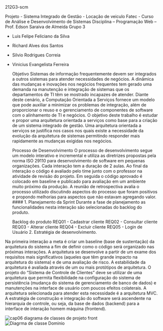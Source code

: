   212G3-scm
  
  Projeto - Sistema Integrado de Gestão - Locação de veiculo 
  Fatec -  Curso de Análise e Desenvolvimento de Sistemas 
  Disciplina – Programação Web – Prof. Edson Saraiva de Almeida 
    Grupo 3 
- Luis Felipe Feliciano da Silva
- Richard Alves dos Santos
- Silvio Rodrigues Correia
- Vinicius Evangelista Ferreira

    Objetivo 
Sistemas de informação frequentemente devem ser integrados a outros sistemas para atender necessidades de negócios. A dinâmica das mudanças e inovações nos negócios frequentes 
tem gerado uma demanda na manutenção e integração de sistemas que os departamentos de TI têm se mostrado incapazes de atender. Diante deste cenário, a Computação Orientada a 
Serviços fornece um modelo que pode auxiliar a minimizar os problemas de integração, além de proporcionar o reuso e o gerenciamento de componentes de software com o 
alinhamento de TI e negócios. O objetivo deste trabalho é estudar e propor uma arquitetura orientada a serviços como base para a criação de um sistema integrado de gestão. 
Uma arquitetura orientada a serviços se justifica nos casos nos quais existe a necessidade da evolução da arquitetura de sistemas permitindo responder mais rapidamente as 
mudanças exigidas nos negócios.  

  Processo de Desenvolvimento 
O processo de desenvolvimento segue um modelo interativo e incremental e utiliza as diretrizes propostas pela norma ISO 29110 para desenvolvimento 
de software em pequenas organizações. Cada interação tem a duração de 2 aulas. Ao final da interação o código é avaliado pelo time junto com o professor na atividade de revisão 
do projeto. Em seguida o código aprovado é colocado em baseline e publicado para avaliação em um ambiente muito próximo da produção. A reunião de retrospectiva avalia o processo 
utilizado discutindo aspectos do processo que foram positivos e propondo melhorias para aspectos que não estavam agregando valor.   #### 1. Planejamento da Sprint Durante a fase 
de planejamento as funcionalidades nesta interação são selecionadas do backlog do produto.

  Backlog do produto 
REQ01 - Cadastrar cliente 
REQ02 - Consultar cliente 
REQ03 - Alterar cliente 
REQ04 - Excluir cliente 
REQ05 - Login de Usuário 
  2. Estratégia de desenvolvimento. 

Na primeira interação a meta é criar um baseline (base de sustentação) da arquitetura do sistema a fim de definir como o código será organizado nas próximas interações. 
A arquitetura se desenvolve a partir de um exame dos requisitos mais significativos (aqueles que têm grande impacto na arquitetura do sistema) e de uma avaliação de risco.
A estabilidade da arquitetura é avaliada através de um ou mais protótipos de arquitetura. O projeto do “Sistema de Controle de Clientes” deve se utilizar de uma arquitetura 
que permita flexibilidade na configuração do sistema de persistência (mudança do sistema de gerenciamento de banco de dados) e manutenções na interface de usuário com poucos 
efeitos colaterais. A arquitetura selecionada para atender esta necessidade é a arquitetura MVC.  A estratégia de construção e integração do software será ascendente na 
hierarquia de controle, ou seja, da base de dados (backend) para a interface de interação homem máquina (frontend). 

![cap06 diagrama de classes de projeto front](https://user-images.githubusercontent.com/68782201/114472495-b1949000-9bc8-11eb-8a07-14d3db52cb2b.png) 
![Diagrma de classe Dominio](https://user-images.githubusercontent.com/89322701/134992166-cbb29ca3-c2ff-477e-bbd9-c8a40157866c.png)
